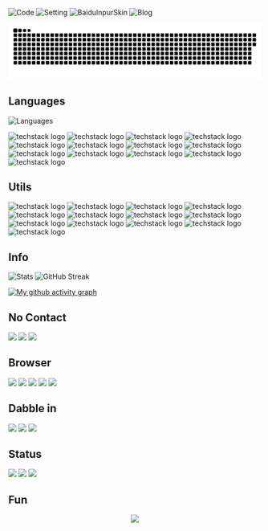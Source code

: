 ![Code](https://github.com/MC-1One/Code) ![Setting](https://github.com/MC-1One/Settings) ![BaiduInpurSkin](https://github.com/MC-1One/BaiduInputSkinEditing) ![Blog](https://github.com/MC-1One/MC-1One.github.io)

<!-- 贪吃蛇研究成功-->
![snake animation](https://github.com/MC-1One/MC-1One/blob/main/assets/github-contribution-grid-snake.svg)

## Languages

![Languages](https://github-readme-stats.vercel.app/api/top-langs/?username=MC-1One&layout=compact&theme=tokyonight)

![techstack logo](https://readme-components.vercel.app/api?component=logo&logo=java&fill=linear-gradient%2862deg%2C%20%238EC5FC%200%25%2C%20%23E0C3FC%20100%25%29%3B%0A)
![techstack logo](https://readme-components.vercel.app/api?component=logo&logo=python&fill=linear-gradient%2862deg%2C%20%238EC5FC%200%25%2C%20%23E0C3FC%20100%25%29%3B%0A)
![techstack logo](https://readme-components.vercel.app/api?component=logo&logo=lua&fill=linear-gradient%2862deg%2C%20%238EC5FC%200%25%2C%20%23E0C3FC%20100%25%29%3B%0A)
![techstack logo](https://readme-components.vercel.app/api?component=logo&logo=c&fill=linear-gradient%2862deg%2C%20%238EC5FC%200%25%2C%20%23E0C3FC%20100%25%29%3B%0A)
![techstack logo](https://readme-components.vercel.app/api?component=logo&logo=jquery&fill=linear-gradient%2862deg%2C%20%238EC5FC%200%25%2C%20%23E0C3FC%20100%25%29%3B%0A)
![techstack logo](https://readme-components.vercel.app/api?component=logo&logo=csharp&fill=linear-gradient%2862deg%2C%20%238EC5FC%200%25%2C%20%23E0C3FC%20100%25%29%3B%0A)
![techstack logo](https://readme-components.vercel.app/api?component=logo&logo=cplusplus&fill=linear-gradient%2862deg%2C%20%238EC5FC%200%25%2C%20%23E0C3FC%20100%25%29%3B%0A)
![techstack logo](https://readme-components.vercel.app/api?component=logo&logo=javascript&fill=linear-gradient%2862deg%2C%20%238EC5FC%200%25%2C%20%23E0C3FC%20100%25%29%3B%0A)
![techstack logo](https://readme-components.vercel.app/api?component=logo&logo=json&fill=linear-gradient%2862deg%2C%20%238EC5FC%200%25%2C%20%23E0C3FC%20100%25%29%3B%0A)
![techstack logo](https://readme-components.vercel.app/api?component=logo&logo=RegularExpression&fill=linear-gradient%2862deg%2C%20%238EC5FC%200%25%2C%20%23E0C3FC%20100%25%29%3B%0A)
![techstack logo](https://readme-components.vercel.app/api?component=logo&logo=mysql&fill=linear-gradient%2862deg%2C%20%238EC5FC%200%25%2C%20%23E0C3FC%20100%25%29%3B%0A)
![techstack logo](https://readme-components.vercel.app/api?component=logo&logo=git&fill=linear-gradient%2862deg%2C%20%238EC5FC%200%25%2C%20%23E0C3FC%20100%25%29%3B%0A)
![techstack logo](https://readme-components.vercel.app/api?component=logo&logo=markdown&fill=linear-gradient%2862deg%2C%20%238EC5FC%200%25%2C%20%23E0C3FC%20100%25%29%3B%0A)

## Utils
![techstack logo](https://readme-components.vercel.app/api?component=logo&logo=visualstudio&fill=linear-gradient%2862deg%2C%20%238EC5FC%200%25%2C%20%23E0C3FC%20100%25%29%3B%0A)
![techstack logo](https://readme-components.vercel.app/api?component=logo&logo=VisualStudioCode&fill=linear-gradient%2862deg%2C%20%238EC5FC%200%25%2C%20%23E0C3FC%20100%25%29%3B%0A)
![techstack logo](https://readme-components.vercel.app/api?component=logo&logo=adobe&fill=linear-gradient%2862deg%2C%20%238EC5FC%200%25%2C%20%23E0C3FC%20100%25%29%3B%0A)
![techstack logo](https://readme-components.vercel.app/api?component=logo&logo=jupyter&fill=linear-gradient%2862deg%2C%20%238EC5FC%200%25%2C%20%23E0C3FC%20100%25%29%3B%0A)
![techstack logo](https://readme-components.vercel.app/api?component=logo&logo=pycharm&fill=linear-gradient%2862deg%2C%20%238EC5FC%200%25%2C%20%23E0C3FC%20100%25%29%3B%0A)
![techstack logo](https://readme-components.vercel.app/api?component=logo&logo=intellijidea&fill=linear-gradient%2862deg%2C%20%238EC5FC%200%25%2C%20%23E0C3FC%20100%25%29%3B%0A)
![techstack logo](https://readme-components.vercel.app/api?component=logo&logo=notepad+&fill=linear-gradient%2862deg%2C%20%238EC5FC%200%25%2C%20%23E0C3FC%20100%25%29%3B%0A)
![techstack logo](https://readme-components.vercel.app/api?component=logo&logo=ticktick+&fill=linear-gradient%2862deg%2C%20%238EC5FC%200%25%2C%20%23E0C3FC%20100%25%29%3B%0A)
![techstack logo](https://readme-components.vercel.app/api?component=logo&logo=ditto+&fill=linear-gradient%2862deg%2C%20%238EC5FC%200%25%2C%20%23E0C3FC%20100%25%29%3B%0A)
![techstack logo](https://readme-components.vercel.app/api?component=logo&logo=microsoftword&fill=linear-gradient%2862deg%2C%20%238EC5FC%200%25%2C%20%23E0C3FC%20100%25%29%3B%0A)
![techstack logo](https://readme-components.vercel.app/api?component=logo&logo=microsoftpowerpoint&fill=linear-gradient%2862deg%2C%20%238EC5FC%200%25%2C%20%23E0C3FC%20100%25%29%3B%0A)
![techstack logo](https://readme-components.vercel.app/api?component=logo&logo=microsoftonenote&fill=linear-gradient%2862deg%2C%20%238EC5FC%200%25%2C%20%23E0C3FC%20100%25%29%3B%0A)
![techstack logo](https://readme-components.vercel.app/api?component=logo&logo=win11&fill=linear-gradient%2862deg%2C%20%238EC5FC%200%25%2C%20%23E0C3FC%20100%25%29%3B%0A)


<!-- ![](https://img.shields.io/badge/-java-orange?style=for-the-badge)
![](https://img.shields.io/badge/-Javascript-orange?style=for-the-badge)
![](https://img.shields.io/badge/-lua-orange?style=for-the-badge)
![](https://img.shields.io/badge/python-orange?style=for-the-badge) -->

## Info

![Stats](https://github-readme-stats.vercel.app/api?username=MC-1One&count_private=true&show_icons=true&theme=radical)
![GitHub Streak](https://github-readme-streak-stats.herokuapp.com/?user=MC-1One)

[![My github activity graph](https://github-readme-activity-graph.cyclic.app/graph?username=MC-1One&theme=react)](https://github.com/MC-1One/github-readme-activity-graph)

## No Contact

![](https://img.shields.io/badge/WeChat-07C160?style=for-the-badge&logo=wechat&logoColor=white)
![](https://img.shields.io/badge/Telegram-2CA5E0?style=for-the-badge&logo=telegram&logoColor=white)
![](https://img.shields.io/badge/Gmail-D14836?style=for-the-badge&logo=gmail&logoColor=white)

## Browser

![](https://img.shields.io/badge/Microsoft_Edge-0078D7?style=for-the-badge&logo=Microsoft-edge&logoColor=white)
![](https://img.shields.io/badge/Google_chrome-4285F4?style=for-the-badge&logo=Google-chrome&logoColor=white)
![](https://img.shields.io/badge/Firefox_Browser-FF7139?style=for-the-badge&logo=Firefox-Browser&logoColor=white)
![](https://img.shields.io/badge/Vivaldi-EF3939?style=for-the-badge&logo=Vivaldi&logoColor=white)
![](https://img.shields.io/badge/Opera-FF1B2D?style=for-the-badge&logo=Opera&logoColor=white)

## Dabble in

![](https://aleen42.github.io/badges/src/photoshop.svg)
![](https://aleen42.github.io/badges/src/premiere.svg)
![](https://aleen42.github.io/badges/src/after_effects.svg)

<!-- <html>
<table style="margin-left: auto; margin-right: auto;">
<tr>
<td>
<a href="https://simpleicons.org/">
<img src="adobephotoshop" />
</a>
</td>
<td>
</td>
</table>
</html> -->

## Status
![](https://stats.justsong.cn/api/zhihu?username=kg1one)
![](https://stats.justsong.cn/api/bilibili/?id=204453593)
![](https://stats.justsong.cn/api/csdn?id=m0_63042638)

## Fun

<!-- <div align="center">
    <img height="300px" src="https://activity-graph.herokuapp.com/graph?username=MC-1One&theme=github"/>
</div> -->

<div align="center">
    <img height="300px" src="https://metrics.lecoq.io/MC-1One?template=classic&config.timezone=Asia%2FShanghai"/>
</div>
